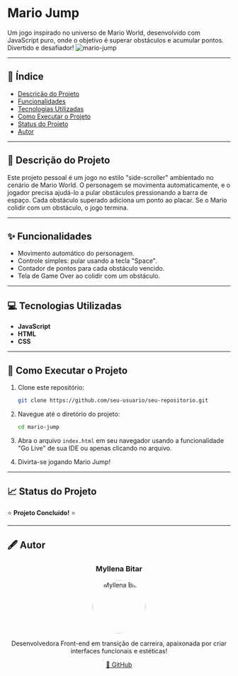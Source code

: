 # Mario Jump

Um jogo inspirado no universo de Mario World, desenvolvido com JavaScript puro, onde o objetivo é superar obstáculos e acumular pontos. Divertido e desafiador!
<img src="https://github.com/user-attachments/assets/6c111496-b0a9-4e27-a4ff-8804cfeef6b1" alt="mario-jump">

---

## 📂 Índice

- [Descrição do Projeto](#-descrição-do-projeto)
- [Funcionalidades](#-funcionalidades)
- [Tecnologias Utilizadas](#-tecnologias-utilizadas)
- [Como Executar o Projeto](#-como-executar-o-projeto)
- [Status do Projeto](#-status-do-projeto)
- [Autor](#-autor)

---

## 📜 Descrição do Projeto

Este projeto pessoal é um jogo no estilo "side-scroller" ambientado no cenário de Mario World. O personagem se movimenta automaticamente, e o jogador precisa ajudá-lo a pular obstáculos pressionando a barra de espaço. Cada obstáculo superado adiciona um ponto ao placar. Se o Mario colidir com um obstáculo, o jogo termina.

---

## ✨ Funcionalidades

- Movimento automático do personagem.
- Controle simples: pular usando a tecla "Space".
- Contador de pontos para cada obstáculo vencido.
- Tela de Game Over ao colidir com um obstáculo.

---

## 💻 Tecnologias Utilizadas

- **JavaScript**
- **HTML**
- **CSS**

---

## 🚀 Como Executar o Projeto

1. Clone este repositório:

   ```bash
   git clone https://github.com/seu-usuario/seu-repositorio.git
   ```

2. Navegue até o diretório do projeto:

   ```bash
   cd mario-jump
   ```

3. Abra o arquivo `index.html` em seu navegador usando a funcionalidade "Go Live" de sua IDE ou apenas clicando no arquivo.

4. Divirta-se jogando Mario Jump!

---

## 📈 Status do Projeto

:star: **Projeto Concluído!** :star:

---

## 🖋️ Autor

<div align="center">
  <h3>Myllena Bitar</h3>
  <img src="https://avatars.githubusercontent.com/u/111917539?v=4" alt="Myllena Bitar" width="120" style="border-radius: 50%;">
  <p>Desenvolvedora Front-end em transição de carreira, apaixonada por criar interfaces funcionais e estéticas!</p>
  <a href="https://github.com/myllenabitar" target="_blank">🔗 GitHub</a>
</div>
